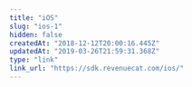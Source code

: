 ```yaml
---
title: "iOS"
slug: "ios-1"
hidden: false
createdAt: "2018-12-12T20:00:16.445Z"
updatedAt: "2019-03-26T21:59:31.368Z"
type: "link"
link_url: "https://sdk.revenuecat.com/ios/"
---
```

